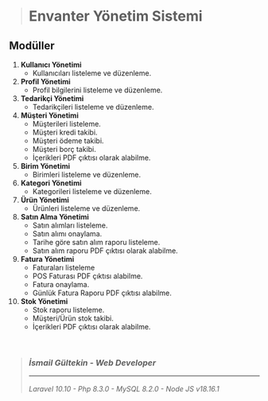 > # Envanter Yönetim Sistemi <br>

## Modüller

1) **Kullanıcı Yönetimi**
    * Kullanıcıları listeleme ve düzenleme.
1) **Profil Yönetimi**
    * Profil bilgilerini listeleme ve düzenleme.
1) **Tedarikçi Yönetimi**
    * Tedarikçileri listeleme ve düzenleme.
1) **Müşteri Yönetimi**
    * Müşterileri listeleme.
    * Müşteri kredi takibi.
    * Müşteri ödeme takibi.
    * Müşteri borç takibi.
    * İçerikleri PDF çıktısı olarak alabilme.
1) **Birim Yönetimi**
    * Birimleri listeleme ve düzenleme.
1) **Kategori Yönetimi**
    * Kategorileri listeleme ve düzenleme.
1) **Ürün Yönetimi**
    * Ürünleri listeleme ve düzenleme.
1) **Satın Alma Yönetimi**
    * Satın alımları listeleme.
    * Satın alımı onaylama.
    * Tarihe göre satın alım raporu listeleme.
    * Satın alım raporu PDF çıktısı olarak alabilme.
1) **Fatura Yönetimi**
    * Faturaları listeleme
    * POS Faturası PDF çıktısı alabilme.
    * Fatura onaylama.
    * Günlük Fatura Raporu PDF çıktısı alabilme.
1) **Stok Yönetimi**
    * Stok raporu listeleme.
    * Müşteri/Ürün stok takibi.
    * İçerikleri PDF çıktısı olarak alabilme.

<br>

> ### ***İsmail Gültekin - Web Developer*** <br><hr>
> *Laravel 10.10 - Php 8.3.0 - MySQL 8.2.0 - Node JS v18.16.1*